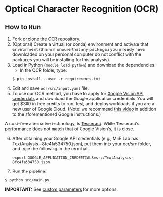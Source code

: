 # Optical Character Recognition (OCR)

## How to Run 

1. Fork or clone the OCR repository. 
2. (Optional) Create a virtual (or conda) environment and activate that environment (this will ensure that any packages you already have downloaded on your personal computer do not conflict with the packages you will be installing for this analysis).
3. Load in Python (`module load python`) and download the dependencies:
    - In the OCR folder, type:
    ```
    $ pip install --user -r requirements.txt
    ```
4. Edit and save `ocr/src/input.yaml` file.
5. To use our OCR method, you have to apply for [Google Vision API credentials](https://cloud.google.com/vision/docs/setup) and download the Google application credentials. You will get $300 in free credits to run, test, and deploy workloads if you are a new user of Google Cloud. (Note: we recommend [this video](https://www.youtube.com/watch?v=wfyDiLMGqDM&list=PL3JVwFmb_BnSLFyVThMfEavAEZYHBpWEd&index=2) in addition to the aforementioned Google instructions.)

A cost-free alternative technology, is [Tesseract](https://github.com/tesseract-ocr/tesseract). While Tesseract's performance does not match that of Google Vision's, it is close.

6. After obtaining your Google API credentials (e.g., MiiE Lab has TextAnalysis--8fc4fa534750.json), put them into your ocr/src folder, and type the following in the terminal: 
   ```
   export GOOGLE_APPLICATION_CREDENTIALS=src/TextAnalysis-8fc4fa534750.json
   ```

7. Run the pipeline:
  ```
  $ python src/main.py
  ```

**IMPORTANT:** See [custom parameters](https://github.com/miielab/miienlp/blob/main/documentation/developer_documentation/ocr.md) for more options.
